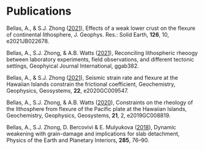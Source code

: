 <h1> Publications </h1>
Bellas, A., & S.J. Zhong (<a href="BellasZhong_2021_JGRSE.pdf">2021</a>), Effects of a weak lower crust on the flexure of continental lithosphere, J. Geophys. Res.: Solid Earth, <b>126</b>, 10, e2021JB022678.
  
Bellas, A., S.J. Zhong, & A.B. Watts (<a href="GJI-S-21-0544.R1_Proof_fl.pdf">2021</a>), Reconciling lithospheric rheoogy between laboratory experiments, field observations, and different tectonic settings, Geophyical Journal International, ggab382.

Bellas, A., & S.J. Zhong (<a href="BellasZhong_2021_G3.pdf">2021</a>), Seismic strain rate and flexure at the Hawaiian Islands constrain the frictional coefficient, Geochemistry, Geophysics, Geosystems, <b>22</b>, e2020GC009547.

Bellas, A., S.J. Zhong, & A.B. Watts (<a href="BellasZhongWatts_2020_G3.pdf">2020</a>), Constraints on the rheology of the lithosphere from flexure of the Pacific plate at the Hawaiian Islands, Geochemistry, Geophysics, Geosystems, <b>21</b>, 2, e2019GC008819.

Bellas, A., S.J. Zhong, D. Bercovivi & E. Mulyukova (<a href="Bellas_2018_PEPI.pdf">2018</a>), Dynamic weakening with grain-damage and implications for slab detachment, Physics of the Earth and Planetary Interiors, <b>285</b>, 76–90.
